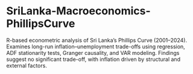# SriLanka-Macroeconomics-PhillipsCurve
R-based econometric analysis of Sri Lanka’s Phillips Curve (2001–2024). Examines long-run inflation–unemployment trade-offs using regression, ADF stationarity tests, Granger causality, and VAR modeling. Findings suggest no significant trade-off, with inflation driven by structural and external factors.
